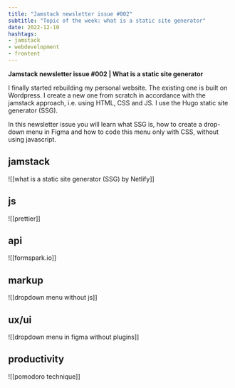 ```yaml
---
title: "Jamstack newsletter issue #002"
subtitle: "Topic of the week: what is a static site generator"
date: 2022-12-10
hashtags:
- jamstack
- webdevelopment
- frontent
---
```


**Jamstack newsletter issue #002 | What is a static site generator**

I finally started rebuilding my personal website. The existing one is built on Wordpress. I create a new one from scratch in accordance with the jamstack approach, i.e. using HTML, CSS and JS. I use the Hugo static site generator (SSG).

In this newsletter issue you will learn what SSG is, how to create a drop-down menu in Figma and how to code this menu only with CSS, without using javascript.

## jamstack
![[what is a static site generator (SSG) by Netlify]]
## js
![[prettier]]
## api
![[formspark.io]]
## markup
![[dropdown menu without js]]
## ux/ui
![[dropdown menu in figma without plugins]]
## productivity
![[pomodoro technique]]
